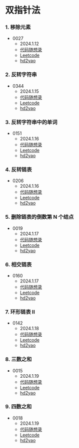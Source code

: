 # 双指针法

### 1. 移除元素
+ 0027
  + 2024.1.12
  + [代码随想录](https://www.programmercarl.com/0027.%E7%A7%BB%E9%99%A4%E5%85%83%E7%B4%A0.html#%E6%80%9D%E8%B7%AF)
  + [Leetcode](https://leetcode.cn/problems/remove-element/)
  + [hd2yao](https://github.com/hd2yao/leetcode/tree/master/array/0027.Remove-Element)

### 2. 反转字符串
+ 0344
  + 2024.1.15
  + [代码随想录](https://www.programmercarl.com/0344.%E5%8F%8D%E8%BD%AC%E5%AD%97%E7%AC%A6%E4%B8%B2.html#%E7%AE%97%E6%B3%95%E5%85%AC%E5%BC%80%E8%AF%BE)
  + [Leetcode](https://leetcode.cn/problems/reverse-string/)
  + [hd2yao](https://github.com/hd2yao/leetcode/tree/master/string/0344.Reverse-String)

### 3. 反转字符串中的单词
+ 0151
  + 2024.1.16
  + [代码随想录](https://www.programmercarl.com/0151.%E7%BF%BB%E8%BD%AC%E5%AD%97%E7%AC%A6%E4%B8%B2%E9%87%8C%E7%9A%84%E5%8D%95%E8%AF%8D.html#%E7%AE%97%E6%B3%95%E5%85%AC%E5%BC%80%E8%AF%BE)
  + [Leetcode](https://leetcode.cn/problems/reverse-words-in-a-string/)
  + [hd2yao](https://github.com/hd2yao/leetcode/tree/master/string/0151.Reverse-Words-in-a-String)

### 4. 反转链表
+ 0206
  + 2024.1.16
  + [代码随想录](https://www.programmercarl.com/0206.%E7%BF%BB%E8%BD%AC%E9%93%BE%E8%A1%A8.html#%E7%AE%97%E6%B3%95%E5%85%AC%E5%BC%80%E8%AF%BE)
  + [Leetcode](https://leetcode.cn/problems/reverse-linked-list/)
  + [hd2yao](https://github.com/hd2yao/leetcode/tree/master/linked-list/0206.Reverse-Linked-List)

### 5. 删除链表的倒数第 N 个结点
+ 0019
  + 2024.1.17
  + [代码随想录](https://www.programmercarl.com/0019.%E5%88%A0%E9%99%A4%E9%93%BE%E8%A1%A8%E7%9A%84%E5%80%92%E6%95%B0%E7%AC%ACN%E4%B8%AA%E8%8A%82%E7%82%B9.html#%E7%AE%97%E6%B3%95%E5%85%AC%E5%BC%80%E8%AF%BE)
  + [Leetcode](https://leetcode.cn/problems/remove-nth-node-from-end-of-list/)
  + [hd2yao](https://github.com/hd2yao/leetcode/tree/master/linked-list/0019.Remove-Nth-Node-from-End-of-List)

### 6. 相交链表
+ 0160
  + 2024.1.17
  + [代码随想录](https://www.programmercarl.com/%E9%9D%A2%E8%AF%95%E9%A2%9802.07.%E9%93%BE%E8%A1%A8%E7%9B%B8%E4%BA%A4.html#%E6%80%9D%E8%B7%AF)
  + [Leetcode](https://leetcode.cn/problems/intersection-of-two-linked-lists/)
  + [hd2yao](https://github.com/hd2yao/leetcode/tree/master/linked-list/0160.Intersection-of-Two-Linked-List)

### 7. 环形链表 II
+ 0142
  + 2024.1.18
  + [代码随想录](https://www.programmercarl.com/0142.%E7%8E%AF%E5%BD%A2%E9%93%BE%E8%A1%A8II.html#%E7%AE%97%E6%B3%95%E5%85%AC%E5%BC%80%E8%AF%BE)
  + [Leetcode](https://leetcode.cn/problems/linked-list-cycle-ii/)
  + [hd2yao](https://github.com/hd2yao/leetcode/tree/master/linked-list/0142.Linked-List-Cycle-II)

### 8. 三数之和
+ 0015
  + 2024.1.19
  + [代码随想录](https://www.programmercarl.com/0015.%E4%B8%89%E6%95%B0%E4%B9%8B%E5%92%8C.html#%E7%AE%97%E6%B3%95%E5%85%AC%E5%BC%80%E8%AF%BE)
  + [Leetcode](https://leetcode.cn/problems/3sum/)
  + [hd2yao](https://github.com/hd2yao/leetcode/tree/master/hash/0015.3Sum)

### 9. 四数之和
+ 0018
  + 2024.1.19
  + [代码随想录](https://www.programmercarl.com/0018.%E5%9B%9B%E6%95%B0%E4%B9%8B%E5%92%8C.html#%E7%AE%97%E6%B3%95%E5%85%AC%E5%BC%80%E8%AF%BE)
  + [Leetcode](https://leetcode.cn/problems/4sum/)
  + [hd2yao](https://github.com/hd2yao/leetcode/tree/master/hash/0018.34Sum)